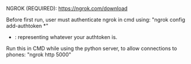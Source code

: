 NGROK (REQUIRED): https://ngrok.com/download

Before first run, user must authenticate ngrok 
in cmd using: "ngrok config add-authtoken *"
* : representing whatever your authtoken is.

Run this in CMD while using the python server, 
to allow connections to phones: "ngrok http 5000"
